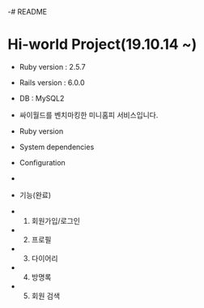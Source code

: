 -# README
# Hi-world Project(19.10.14 ~)

* Ruby version : 2.5.7 
* Rails version : 6.0.0
* DB : MySQL2

* 싸이월드를 벤치마킹한 미니홈피 서비스입니다. 

* Ruby version

* System dependencies

* Configuration

*

* 기능(완료)
* 1. 회원가입/로그인
* 2. 프로필
* 3. 다이어리
* 4. 방명록
* 5. 회원 검색
